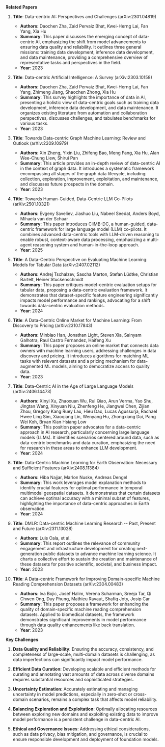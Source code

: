 **Related Papers**

1. **Title**: Data-centric AI: Perspectives and Challenges (arXiv:2301.04819)
   - **Authors**: Daochen Zha, Zaid Pervaiz Bhat, Kwei-Herng Lai, Fan Yang, Xia Hu
   - **Summary**: This paper discusses the emerging concept of data-centric AI, emphasizing the shift from model advancements to ensuring data quality and reliability. It outlines three general missions: training data development, inference data development, and data maintenance, providing a comprehensive overview of representative tasks and perspectives in the field.
   - **Year**: 2023

2. **Title**: Data-centric Artificial Intelligence: A Survey (arXiv:2303.10158)
   - **Authors**: Daochen Zha, Zaid Pervaiz Bhat, Kwei-Herng Lai, Fan Yang, Zhimeng Jiang, Shaochen Zhong, Xia Hu
   - **Summary**: This survey highlights the importance of data in AI, presenting a holistic view of data-centric goals such as training data development, inference data development, and data maintenance. It organizes existing literature from automation and collaboration perspectives, discusses challenges, and tabulates benchmarks for various tasks.
   - **Year**: 2023

3. **Title**: Towards Data-centric Graph Machine Learning: Review and Outlook (arXiv:2309.10979)
   - **Authors**: Xin Zheng, Yixin Liu, Zhifeng Bao, Meng Fang, Xia Hu, Alan Wee-Chung Liew, Shirui Pan
   - **Summary**: This article provides an in-depth review of data-centric AI in the context of graph data. It introduces a systematic framework encompassing all stages of the graph data lifecycle, including collection, exploration, improvement, exploitation, and maintenance, and discusses future prospects in the domain.
   - **Year**: 2023

4. **Title**: Towards Human-Guided, Data-Centric LLM Co-Pilots (arXiv:2501.10321)
   - **Authors**: Evgeny Saveliev, Jiashuo Liu, Nabeel Seedat, Anders Boyd, Mihaela van der Schaar
   - **Summary**: This paper introduces CliMB-DC, a human-guided, data-centric framework for large language model (LLM) co-pilots. It combines advanced data-centric tools with LLM-driven reasoning to enable robust, context-aware data processing, emphasizing a multi-agent reasoning system and human-in-the-loop approach.
   - **Year**: 2025

5. **Title**: A Data-Centric Perspective on Evaluating Machine Learning Models for Tabular Data (arXiv:2407.02112)
   - **Authors**: Andrej Tschalzev, Sascha Marton, Stefan Lüdtke, Christian Bartelt, Heiner Stuckenschmidt
   - **Summary**: This paper critiques model-centric evaluation setups for tabular data, proposing a data-centric evaluation framework. It demonstrates that dataset-specific feature engineering significantly impacts model performance and rankings, advocating for a shift towards data-centric evaluation methods.
   - **Year**: 2024

6. **Title**: A Data-Centric Online Market for Machine Learning: From Discovery to Pricing (arXiv:2310.17843)
   - **Authors**: Minbiao Han, Jonathan Light, Steven Xia, Sainyam Galhotra, Raul Castro Fernandez, Haifeng Xu
   - **Summary**: This paper proposes an online market that connects data owners with machine learning users, addressing challenges in data discovery and pricing. It introduces algorithms for matching ML tasks with relevant datasets and a pricing mechanism for data-augmented ML models, aiming to democratize access to quality data.
   - **Year**: 2023

7. **Title**: Data-Centric AI in the Age of Large Language Models (arXiv:2406.14473)
   - **Authors**: Xinyi Xu, Zhaoxuan Wu, Rui Qiao, Arun Verma, Yao Shu, Jingtan Wang, Xinyuan Niu, Zhenfeng He, Jiangwei Chen, Zijian Zhou, Gregory Kang Ruey Lau, Hieu Dao, Lucas Agussurja, Rachael Hwee Ling Sim, Xiaoqiang Lin, Wenyang Hu, Zhongxiang Dai, Pang Wei Koh, Bryan Kian Hsiang Low
   - **Summary**: This position paper advocates for a data-centric approach in AI research, particularly concerning large language models (LLMs). It identifies scenarios centered around data, such as data-centric benchmarks and data curation, emphasizing the need for research in these areas to enhance LLM development.
   - **Year**: 2024

8. **Title**: Data-Centric Machine Learning for Earth Observation: Necessary and Sufficient Features (arXiv:2408.11384)
   - **Authors**: Hiba Najjar, Marlon Nuske, Andreas Dengel
   - **Summary**: This work leverages model explanation methods to identify crucial features for optimal performance in temporal multimodal geospatial datasets. It demonstrates that certain datasets can achieve optimal accuracy with a minimal subset of features, highlighting the importance of data-centric approaches in Earth observation.
   - **Year**: 2024

9. **Title**: DMLR: Data-centric Machine Learning Research -- Past, Present and Future (arXiv:2311.13028)
   - **Authors**: Luis Oala, et al.
   - **Summary**: This report outlines the relevance of community engagement and infrastructure development for creating next-generation public datasets to advance machine learning science. It charts a collective effort to sustain the creation and maintenance of these datasets for positive scientific, societal, and business impact.
   - **Year**: 2023

10. **Title**: A Data-centric Framework for Improving Domain-specific Machine Reading Comprehension Datasets (arXiv:2304.00483)
    - **Authors**: Iva Bojic, Josef Halim, Verena Suharman, Sreeja Tar, Qi Chwen Ong, Duy Phung, Mathieu Ravaut, Shafiq Joty, Josip Car
    - **Summary**: This paper proposes a framework for enhancing the quality of domain-specific machine reading comprehension datasets. Applied to biomedical datasets, the framework demonstrates significant improvements in model performance through data quality enhancements like back translation.
    - **Year**: 2023

**Key Challenges**

1. **Data Quality and Reliability**: Ensuring the accuracy, consistency, and completeness of large-scale, multi-domain datasets is challenging, as data imperfections can significantly impact model performance.

2. **Efficient Data Curation**: Developing scalable and efficient methods for curating and annotating vast amounts of data across diverse domains requires substantial resources and sophisticated strategies.

3. **Uncertainty Estimation**: Accurately estimating and managing uncertainty in model predictions, especially in zero-shot or cross-domain scenarios, remains a complex task that affects model reliability.

4. **Balancing Exploration and Exploitation**: Optimally allocating resources between exploring new domains and exploiting existing data to improve model performance is a persistent challenge in data-centric AI.

5. **Ethical and Governance Issues**: Addressing ethical considerations, such as data privacy, bias mitigation, and governance, is crucial to ensure responsible development and deployment of foundation models. 